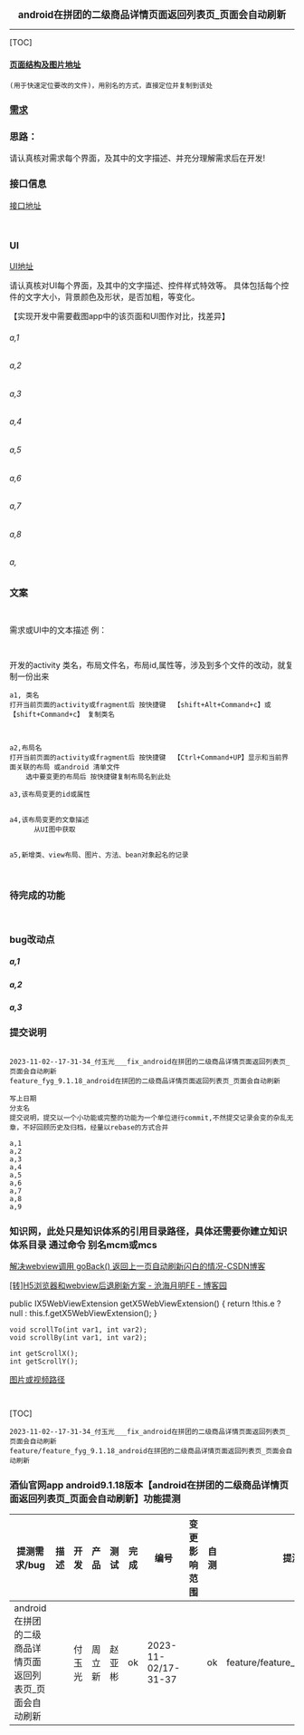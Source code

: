 

<center><big><b> android在拼团的二级商品详情页面返回列表页_页面会自动刷新 </b></big></center>


------



[TOC]


#### [页面结构及图片地址]()



```
(用于快速定位要改的文件)，用别名的方式，直接定位并复制到该处

```



### [需求]()





### 思路：
请认真核对需求每个界面，及其中的文字描述、并充分理解需求后在开发!



### 接口信息




[接口地址]()


```


```




### UI


[UI地址]()


请认真核对UI每个界面，及其中的文字描述、控件样式特效等。
具体包括每个控件的文字大小，背景颜色及形状，是否加粗，等变化。

【实现开发中需要截图app中的该页面和UI图作对比，找差异】


###### a,1
###### a,2
###### a,3
###### a,4
###### a,5
###### a,6
###### a,7
###### a,8
###### a,




### 文案


```


```



需求或UI中的文本描述 例：
```


```




开发的activity 类名，布局文件名，布局id,属性等，涉及到多个文件的改动，就复制一份出来
```
a1, 类名
打开当前页面的activity或fragment后 按快捷键  【shift+Alt+Command+c】或【shift+Command+c】 复制类名



a2,布局名
打开当前页面的activity或fragment后 按快捷键  【Ctrl+Command+UP】显示和当前界面关联的布局 或android 清单文件
    选中要变更的布局后 按快捷键复制布局名到此处

a3,该布局变更的id或属性


a4,该布局变更的文章描述
      从UI图中获取


a5,新增类、view布局、图片、方法、bean对象起名的记录



```


### 待完成的功能


```


```





### bug改动点


##### a,1
[]()




##### a,2
[]()




##### a,3
[]()




### 提交说明

```

2023-11-02--17-31-34_付玉光___fix_android在拼团的二级商品详情页面返回列表页_页面会自动刷新
feature_fyg_9.1.18_android在拼团的二级商品详情页面返回列表页_页面会自动刷新

写上日期
分支名
提交说明，提交以一个小功能或完整的功能为一个单位进行commit,不然提交记录会变的杂乱无章，不好回顾历史及归档，经量以rebase的方式合并

a,1
a,2
a,3
a,4
a,5
a,6
a,7
a,8
a,9

```




### 知识网，此处只是知识体系的引用目录路径，具体还需要你建立知识体系目录 通过命令 别名mcm或mcs
[]()
[]()


[解决webview调用 goBack() 返回上一页自动刷新闪白的情况-CSDN博客](https://blog.csdn.net/weixin_34290390/article/details/85865111)



[[转]H5浏览器和webview后退刷新方案 - 沧海月明FE - 博客园](https://www.cnblogs.com/xxcanghai/articles/5550204.html)

public IX5WebViewExtension getX5WebViewExtension() {
    return !this.e ? null : this.f.getX5WebViewExtension();
}

    void scrollTo(int var1, int var2);
    void scrollBy(int var1, int var2);
    
    int getScrollX();
    int getScrollY();


[]()
[]()
[图片或视频路径]()


```


```




[TOC]




```
2023-11-02--17-31-34_付玉光___fix_android在拼团的二级商品详情页面返回列表页_页面会自动刷新
feature/feature_fyg_9.1.18_android在拼团的二级商品详情页面返回列表页_页面会自动刷新
```




### 酒仙官网app android9.1.18版本【android在拼团的二级商品详情页面返回列表页_页面会自动刷新】功能提测


| 提测需求/bug  |   描述          |  开发           |  产品                |      测试           |       完成      |  编号            |  变更影响范围     |   自测    |  提测分支       |  提测时间         |
| ------------ |      ----      |       ----     |      ----            |      ----          |      ----      |  ----            |   ------------  |   ----   |  ------       |  --------        |
|  android在拼团的二级商品详情页面返回列表页_页面会自动刷新   |                |  付玉光       |   周立新    |      赵亚彬     |       ok       | 2023-11-02/17-31-37  |                 |    ok    | feature/feature_preRelease_9.1.18 |  2023-11-08/16:37:49 |






